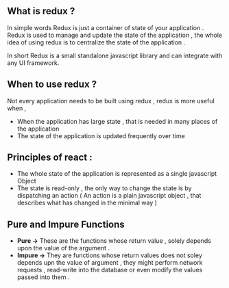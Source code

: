 ## What is redux ?

In simple words Redux is just a container of state of your application .
Redux is used to manage and update the state of the application , the whole idea of using redux is to centralize the state of the application .

In short Redux is a small standalone javascript library and can integrate with any UI framework.

## When to use redux ?

Not every application needs to be built using redux , redux is more useful when ,

- When the application has large state , that is needed in many places of the application
- The state of the application is updated frequently over time

## Principles of react :

- The whole state of the application is represented as a single javascript Object
- The state is read-only , the only way to change the state is by dispatching an action ( An action is a plain javascript object , that describes what has changed in the minimal way )

## Pure and Impure Functions

- **Pure ->** These are the functions whose return value , solely depends upon the value of the argument .
- **Impure ->** They are functions whose return values does not soley depends upn the value of argument , they might perform network requests , read-write into the database or even modify the values passed into them .
